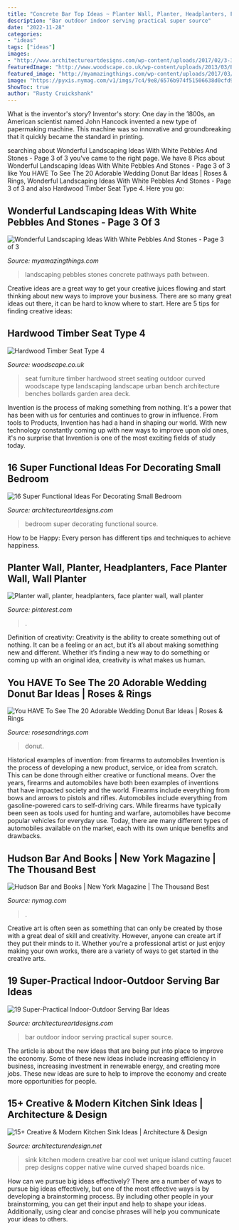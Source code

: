 ```yaml
---
title: "Concrete Bar Top Ideas ~ Planter Wall, Planter, Headplanters, Face Planter Wall, Wall Planter"
description: "Bar outdoor indoor serving practical super source"
date: "2022-11-28"
categories:
- "ideas"
tags: ["ideas"]
images:
- "http://www.architectureartdesigns.com/wp-content/uploads/2017/02/3-39-630x473.jpg"
featuredImage: "http://www.woodscape.co.uk/wp-content/uploads/2013/03/Brochure-images-2007-1101.jpg"
featured_image: "http://myamazingthings.com/wp-content/uploads/2017/03/path.jpg"
image: "https://pyxis.nymag.com/v1/imgs/7c4/9e8/6576b974f51506638d0cfd94f136c02046-hudson-bar-and-books-01.1x.rsocial.w1200.jpg"
ShowToc: true
author: "Rusty Cruickshank"
---
```



What is the inventor's story?
Inventor's story: One day in the 1800s, an American scientist named John Hancock invented a new type of papermaking machine. This machine was so innovative and groundbreaking that it quickly became the standard in printing.

	

		
searching about Wonderful Landscaping Ideas With White Pebbles And Stones - Page 3 of 3 you've came to the right page. We have 8 Pics about Wonderful Landscaping Ideas With White Pebbles And Stones - Page 3 of 3 like You HAVE To See The 20 Adorable Wedding Donut Bar Ideas | Roses &amp; Rings, Wonderful Landscaping Ideas With White Pebbles And Stones - Page 3 of 3 and also Hardwood Timber Seat Type 4. Here you go:
		
    
## Wonderful Landscaping Ideas With White Pebbles And Stones - Page 3 Of 3

<img loading=lazy src="http://myamazingthings.com/wp-content/uploads/2017/03/path.jpg" onerror="this.onerror=null;this.src='https://tse4.mm.bing.net/th?id=OIP.JI40F9dl4A3Y2w14ZxKyXQHaFj&amp;pid=15.1';" alt="Wonderful Landscaping Ideas With White Pebbles And Stones - Page 3 of 3">

_Source: myamazingthings.com_

>landscaping pebbles stones concrete pathways path between. 

	

Creative ideas are a great way to get your creative juices flowing and start thinking about new ways to improve your business. There are so many great ideas out there, it can be hard to know where to start. Here are 5 tips for finding creative ideas:

    
## Hardwood Timber Seat Type 4

<img loading=lazy src="http://www.woodscape.co.uk/wp-content/uploads/2013/03/Brochure-images-2007-1101.jpg" onerror="this.onerror=null;this.src='https://tse3.mm.bing.net/th?id=OIP.FGLO95WGqEdXal17rBCkQwHaK5&amp;pid=15.1';" alt="Hardwood Timber Seat Type 4">

_Source: woodscape.co.uk_

>seat furniture timber hardwood street seating outdoor curved woodscape type landscaping landscape urban bench architecture benches bollards garden area deck. 

	

Invention is the process of making something from nothing. It's a power that has been with us for centuries and continues to grow in influence. From tools to Products, Invention has had a hand in shaping our world. With new technology constantly coming up with new ways to improve upon old ones, it's no surprise that Invention is one of the most exciting fields of study today.

    
## 16 Super Functional Ideas For Decorating Small Bedroom

<img loading=lazy src="http://www.architectureartdesigns.com/wp-content/uploads/2017/02/3-39-630x473.jpg" onerror="this.onerror=null;this.src='https://tse1.mm.bing.net/th?id=OIP.9mJrnkobsUTUM1T3OXiVlQHaFj&amp;pid=15.1';" alt="16 Super Functional Ideas For Decorating Small Bedroom">

_Source: architectureartdesigns.com_

>bedroom super decorating functional source. 

	

How to be Happy: Every person has different tips and techniques to achieve happiness.
 

    
## Planter Wall, Planter, Headplanters, Face Planter Wall, Wall Planter

<img loading=lazy src="https://i.pinimg.com/736x/c8/8d/8d/c88d8dbde0a86522f45abe9a86ebc9ac.jpg" onerror="this.onerror=null;this.src='https://tse2.mm.bing.net/th?id=OIP.bzsUTtwsa4KyMwUTSlPJPgHaM9&amp;pid=15.1';" alt="Planter wall, planter, headplanters, face planter wall, wall planter">

_Source: pinterest.com_

>. 

	

Definition of creativity:
Creativity is the ability to create something out of nothing. It can be a feeling or an act, but it’s all about making something new and different. Whether it’s finding a new way to do something or coming up with an original idea, creativity is what makes us human.

    
## You HAVE To See The 20 Adorable Wedding Donut Bar Ideas | Roses &amp; Rings

<img loading=lazy src="http://www.rosesandrings.com/wp-content/uploads/2018/01/rustic-country-wedding-donut-bar-e1577029549375.jpg" onerror="this.onerror=null;this.src='https://tse3.mm.bing.net/th?id=OIP.avtsjLdyxGnatRbvp3Q42gHaLH&amp;pid=15.1';" alt="You HAVE To See The 20 Adorable Wedding Donut Bar Ideas | Roses &amp; Rings">

_Source: rosesandrings.com_

>donut. 

	

Historical examples of invention: from firearms to automobiles
Invention is the process of developing a new product, service, or idea from scratch. This can be done through either creative or functional means. Over the years, firearms and automobiles have both been examples of inventions that have impacted society and the world. Firearms include everything from bows and arrows to pistols and rifles. Automobiles include everything from gasoline-powered cars to self-driving cars. While firearms have typically been seen as tools used for hunting and warfare, automobiles have become popular vehicles for everyday use. Today, there are many different types of automobiles available on the market, each with its own unique benefits and drawbacks.

    
## Hudson Bar And Books | New York Magazine | The Thousand Best

<img loading=lazy src="https://pyxis.nymag.com/v1/imgs/7c4/9e8/6576b974f51506638d0cfd94f136c02046-hudson-bar-and-books-01.1x.rsocial.w1200.jpg" onerror="this.onerror=null;this.src='https://tse4.mm.bing.net/th?id=OIP.sSCrx9GJk2KaHg4Z65waaAHaD4&amp;pid=15.1';" alt="Hudson Bar and Books | New York Magazine | The Thousand Best">

_Source: nymag.com_

>. 

	

Creative art is often seen as something that can only be created by those with a great deal of skill and creativity. However, anyone can create art if they put their minds to it. Whether you're a professional artist or just enjoy making your own works, there are a variety of ways to get started in the creative arts.

    
## 19 Super-Practical Indoor-Outdoor Serving Bar Ideas

<img loading=lazy src="https://www.architectureartdesigns.com/wp-content/uploads/2014/02/313.jpg" onerror="this.onerror=null;this.src='https://tse4.mm.bing.net/th?id=OIP.JKxvF5ZkNZFB5UVIMOl5CgAAAA&amp;pid=15.1';" alt="19 Super-Practical Indoor-Outdoor Serving Bar Ideas">

_Source: architectureartdesigns.com_

>bar outdoor indoor serving practical super source. 

	

The article is about the new ideas that are being put into place to improve the economy. Some of these new ideas include increasing efficiency in business, increasing investment in renewable energy, and creating more jobs. These new ideas are sure to help to improve the economy and create more opportunities for people.

    
## 15+ Creative &amp; Modern Kitchen Sink Ideas | Architecture &amp; Design

<img loading=lazy src="http://cdn.architecturendesign.net/wp-content/uploads/2015/08/AD-Creative-Modern-Kitchen-Sink-Ideas-09.jpg" onerror="this.onerror=null;this.src='https://tse3.mm.bing.net/th?id=OIP.Fx8z1IFagmnAMomeBRsZ1AHaMW&amp;pid=15.1';" alt="15+ Creative &amp; Modern Kitchen Sink Ideas | Architecture &amp; Design">

_Source: architecturendesign.net_

>sink kitchen modern creative bar cool wet unique island cutting faucet prep designs copper native wine curved shaped boards nice. 

	

How can we pursue big ideas effectively?
There are a number of ways to pursue big ideas effectively, but one of the most effective ways is by developing a brainstorming process. By including other people in your brainstorming, you can get their input and help to shape your ideas. Additionally, using clear and concise phrases will help you communicate your ideas to others.

